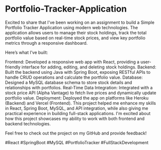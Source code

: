 # Portfolio-Tracker-Application
Excited to share that I've been working on an assignment to build a Simple Portfolio Tracker Application using modern web technologies. The application allows users to manage their stock holdings, track the total portfolio value based on real-time stock prices, and view key portfolio metrics through a responsive dashboard.

Here’s what I’ve built:

Frontend: Developed a responsive web app with React, providing a user-friendly interface for adding, editing, and deleting stock holdings.
Backend: Built the backend using Java with Spring Boot, exposing RESTful APIs to handle CRUD operations and calculate the portfolio value.
Database: Designed a MySQL database schema to store stock details and relationships with portfolios.
Real-Time Data Integration: Integrated with a stock price API (Alpha Vantage) to fetch live prices and dynamically update portfolio value.
Deployment: Deployed the app on platforms like Heroku (Backend) and Vercel (Frontend).
This project helped me enhance my skills in React, Spring Boot, MySQL, and API integration, while also giving me practical experience in building full-stack applications. I'm excited about how this project showcases my ability to work with both frontend and backend technologies.

Feel free to check out the project on my GitHub and provide feedback!

#React #SpringBoot #MySQL #PortfolioTracker #FullStackDevelopment
